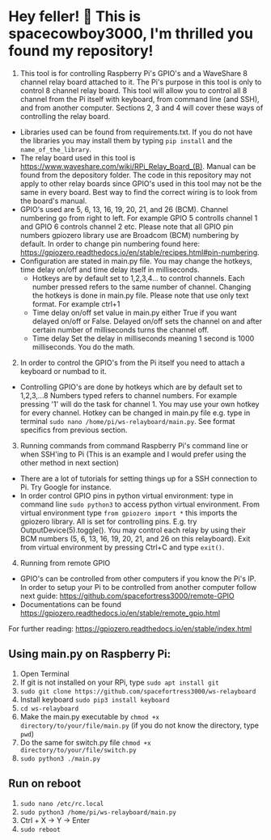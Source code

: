 # Hey feller! :cowboy_hat_face: This is spacecowboy3000, I'm thrilled you found my repository!

1. This tool is for controlling Raspberry Pi's GPIO's and a WaveShare 8 channel relay board attached to it. The Pi's purpose in this tool is only to control 8 channel relay board. This tool will allow you to control all 8 channel from the Pi itself with keyboard, from command line (and SSH), and from another computer. Sections 2, 3 and 4 will cover these ways of controlling the relay board.
+ Libraries used can be found from requirements.txt. If you do not have the libraries you may install them by typing `pip install` and the `name_of_the_library`.
+ The relay board used in this tool is https://www.waveshare.com/wiki/RPi_Relay_Board_(B). Manual can be found from the depository folder. The code in this repository may not apply to other relay boards since GPIO's used in this tool may not be the same in every board. Best way to find the correct wiring is to look from the board's manual.
+ GPIO's used are 5, 6, 13, 16, 19, 20, 21, and 26 (BCM). Channel numbering go from right to left. For example GPIO 5 controlls channel 1 and GPIO 6 controls channel 2 etc. Please note that all GPIO pin numbers gpiozero library use are Broadcom (BCM) numbering by default. In order to change pin numbering found here: https://gpiozero.readthedocs.io/en/stable/recipes.html#pin-numbering.
+ Configuration are stated in main.py file. You may change the hotkeys, time delay on/off and time delay itself in milliseconds.
  + Hotkeys are by default set to 1,2,3,4... to control channels. Each number pressed refers to the same number of channel. Changing the hotkeys is done in main.py file. Please note that use only text format. For example ctrl+1
  + Time delay on/off set value in main.py either True if you want delayed on/off or False. Delayed on/off sets the channel on and after certain number of milliseconds turns the channel off.
  + Time delay Set the delay in milliseconds meaning 1 second is 1000 milliseconds. You do the math.

2. In order to control the GPIO's from the Pi itself you need to attach a keyboard or numbad to it.
+ Controlling GPIO's are done by hotkeys which are by default set to 1,2,3,...8 Numbers typed refers to channel numbers. For example pressing '1' will do the task for channel 1. You may use your own hotkey for every channel. Hotkey can be changed in main.py file e.g. type in terminal `sudo nano /home/pi/ws-relayboard/main.py`. See format specifics from previous section.

3. Running commands from command Raspberry Pi's command line or when SSH'ing to Pi (This is an example and I would prefer using the other method in next section)
+ There are a lot of tutorials for setting things up for a SSH connection to Pi. Try Google for instance.
+ In order control GPIO pins in python virtual environment: type in command line `sudo python3` to access python virtual environment. From virtual environment type `from gpiozero import *` this imports the gpiozero library. All is set for controlling pins. E.g. try OutputDevice(5).toggle(). You may control each relay by using their BCM numbers (5, 6, 13, 16, 19, 20, 21, and 26 on this relayboard). Exit from virtual environment by pressing Ctrl+C and type `exit()`.

4. Running from remote GPIO
+ GPIO's can be controlled from other computers if you know the Pi's IP. In order to setup your Pi to be controlled from another computer follow next guide: https://github.com/spacefortress3000/remote-GPIO
+ Documentations can be found https://gpiozero.readthedocs.io/en/stable/remote_gpio.html

For further reading: https://gpiozero.readthedocs.io/en/stable/index.html

## Using main.py on Raspberry Pi:

1. Open Terminal
2. If git is not installed on your RPi, type `sudo apt install git`
3. `sudo git clone https://github.com/spacefortress3000/ws-relayboard`
4. Install keyboard `sudo pip3 install keyboard`
5. `cd ws-relayboard`
6. Make the main.py executable by `chmod +x directory/to/your/file/main.py` (if you do not know the directory, type `pwd`)
7. Do the same for switch.py file `chmod +x directory/to/your/file/switch.py`
8. `sudo python3 ./main.py`

## Run on reboot

1. `sudo nano /etc/rc.local`
2. `sudo python3 /home/pi/ws-relayboard/main.py`
3. Ctrl + X -> Y -> Enter
4. `sudo reboot`
